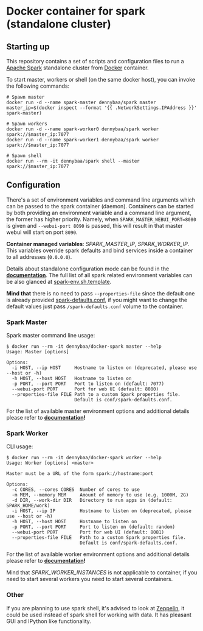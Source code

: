 # Docker container for spark (standalone cluster)

## Starting up

This repository contains a set of scripts and configuration files to run a [Apache Spark](https://spark.apache.org/) standalone cluster from [Docker](https://www.docker.io/) container.

To start master, workers or shell (on the same docker host),  you can invoke the following commands:

```
# Spawn master
docker run -d --name spark-master dennybaa/spark master
master_ip=$(docker inspect --format '{{ .NetworkSettings.IPAddress }}' spark-master)

# Spawn workers
docker run -d --name spark-worker0 dennybaa/spark worker spark://$master_ip:7077
docker run -d --name spark-worker1 dennybaa/spark worker spark://$master_ip:7077

# Spawn shell
docker run --rm -it dennybaa/spark shell --master spark://$master_ip:7077
```

## Configuration

There's a set of environment variables and command line arguments which can be passed to the spark container (daemon). Containers can be started by both providing an environment variable and a command line argument, the former has higher priority. Namely, when `SPARK_MASTER_WEBUI_PORT=8080` is given and `--webui-port 8090` is passed, this will result in that master webui will start on port `8090`.

**Container managed variables**: *SPARK_MASTER_IP*, *SPARK_WORKER_IP*. This variables override spark defaults and bind services inside a container to all addresses (`0.0.0.0`).

Details about standalone configuration mode can be found in the **[documentation](http://spark.apache.org/docs/latest/spark-standalone.html#cluster-launch-scripts)**. The full list of all spark related environment variables can be also glanced at [spark-env.sh.template](https://github.com/apache/spark/blob/master/conf/spark-env.sh.template).


**Mind that** there is no need to pass `--properties-file` since the default one is already provided [spark-defaults.conf](spark-defaults.conf), if you might want to change the default values just pass `/spark-defaults.conf` volume to the container.

### Spark Master

Spark master command line usage:

```
$ docker run --rm -it dennybaa/docker-spark master --help
Usage: Master [options]

Options:
  -i HOST, --ip HOST     Hostname to listen on (deprecated, please use --host or -h)
  -h HOST, --host HOST   Hostname to listen on
  -p PORT, --port PORT   Port to listen on (default: 7077)
  --webui-port PORT      Port for web UI (default: 8080)
  --properties-file FILE Path to a custom Spark properties file.
                         Default is conf/spark-defaults.conf.
```

For the list of available master environment options and additional details please refer to **[documentation](http://spark.apache.org/docs/latest/spark-standalone.html#cluster-launch-scripts)!**

### Spark Worker

CLI usage:

```
$ docker run --rm -it dennybaa/docker-spark worker --help
Usage: Worker [options] <master>

Master must be a URL of the form spark://hostname:port

Options:
  -c CORES, --cores CORES  Number of cores to use
  -m MEM, --memory MEM     Amount of memory to use (e.g. 1000M, 2G)
  -d DIR, --work-dir DIR   Directory to run apps in (default: SPARK_HOME/work)
  -i HOST, --ip IP         Hostname to listen on (deprecated, please use --host or -h)
  -h HOST, --host HOST     Hostname to listen on
  -p PORT, --port PORT     Port to listen on (default: random)
  --webui-port PORT        Port for web UI (default: 8081)
  --properties-file FILE   Path to a custom Spark properties file.
                           Default is conf/spark-defaults.conf.
```

For the list of available worker environment options and additional details please refer to **[documentation](http://spark.apache.org/docs/latest/spark-standalone.html#cluster-launch-scripts)!**

Mind that *SPARK_WORKER_INSTANCES* is not applicable to container, if you need to start several workers you need to start several containers.

### Other

If you are planning to use spark shell, it's advised to look at [Zeppelin](https://zeppelin.incubator.apache.org/), it could be used instead of spark shell for working with data. It has pleasant GUI and IPython like functionality.
